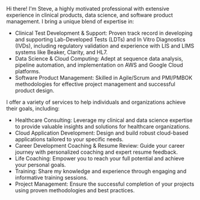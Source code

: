 Hi there! I'm Steve, a highly motivated professional with extensive experience in clinical products, data science, and software product management. I bring a unique blend of expertise in:

- Clinical Test Development & Support: Proven track record in developing and supporting Lab-Developed Tests (LDTs) and In Vitro Diagnostics (IVDs), including regulatory validation and experience with LIS and LIMS systems like Beaker, Clarity, and HL7.
- Data Science & Cloud Computing: Adept at sequence data analysis, pipeline automation, and implementation on AWS and Google Cloud platforms.
- Software Product Management: Skilled in Agile/Scrum and PMI/PMBOK methodologies for effective project management and successful product design.

I offer a variety of services to help individuals and organizations achieve their goals, including:
- Healthcare Consulting: Leverage my clinical and data science expertise to provide valuable insights and solutions for healthcare organizations.
- Cloud Application Development: Design and build robust cloud-based applications tailored to your specific needs.
- Career Development Coaching & Resume Review: Guide your career journey with personalized coaching and expert resume feedback.
- Life Coaching: Empower you to reach your full potential and achieve your personal goals.
- Training: Share my knowledge and experience through engaging and informative training sessions.
- Project Management: Ensure the successful completion of your projects using proven methodologies and best practices.
